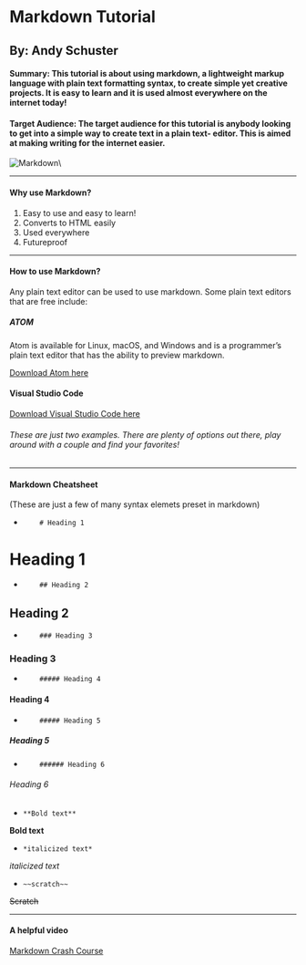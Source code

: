# Markdown Tutorial 
## By: Andy Schuster

#### Summary: This tutorial is about using markdown, a lightweight markup language with plain text formatting syntax, to create simple yet creative projects. It is easy to learn and it is used almost everywhere on the internet today!

#### Target Audience: The target audience for this tutorial is anybody looking to get into a simple way to create text in a plain text- editor. This is aimed at making writing for the internet easier. 

![Markdown](https://upload.wikimedia.org/wikipedia/commons/4/48/Markdown-mark.svg)\

---

#### Why use Markdown?
1. Easy to use and easy to learn!
2. Converts to HTML easily
3. Used everywhere
4. Futureproof
---

#### How to use Markdown?
Any plain text editor can be used to use markdown. 
Some plain text editors that are free include: 
##### __ATOM__
Atom is available for Linux, macOS, and Windows and is a programmer’s plain text editor that has the ability to preview markdown.

  [Download Atom here](https://flight-manual.atom.io/getting-started/sections/installing-atom/)

#### __Visual Studio Code__

  [Download Visual Studio Code here](https://code.visualstudio.com/)

###### These are just two examples. There are plenty of options out there, play around with a couple and find your favorites!
---

#### Markdown Cheatsheet 
 (These are just a few of many syntax elemets preset in markdown)
+         # Heading 1
# Heading 1
+         ## Heading 2
## Heading 2
+         ### Heading 3
### Heading 3
+         ##### Heading 4
#### Heading 4
+         ##### Heading 5
##### Heading 5
+         ###### Heading 6
###### Heading 6

+     **Bold text**

**Bold text**

+     *italicized text*

*italicized text*
 
+     ~~scratch~~

~~Scratch~~

---
#### A helpful video
[Markdown Crash Course](https://www.youtube.com/watch?v=HUBNt18RFbo)
